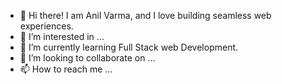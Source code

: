 - 👋 Hi there! I am Anil Varma, and I love building seamless web experiences.
- 👀 I’m interested in ...
- 🌱 I’m currently learning Full Stack web Development.
- 💞️ I’m looking to collaborate on ...
- 📫 How to reach me ...

<!---
AnilVarma11/AnilVarma11 is a ✨ special ✨ repository because its `README.md` (this file) appears on your GitHub profile.
You can click the Preview link to take a look at your changes.
--->
